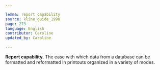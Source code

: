 ```yaml
---

lemma: report capability
source: kline_guide_1998
page: 273
language: English
contributor: Caroline
updated_by: Caroline

---
```


**Report capability.** The ease with which data from a database can be formatted and reformatted in printouts organized in a variety of modes.

